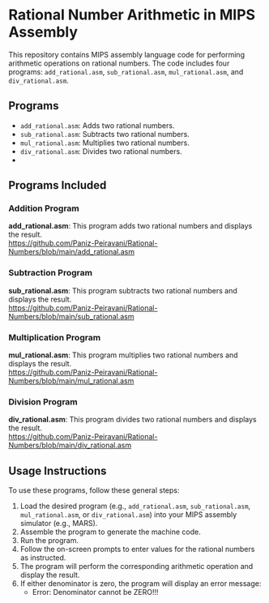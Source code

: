 # Rational Number Arithmetic in MIPS Assembly

This repository contains MIPS assembly language code for performing arithmetic operations on rational numbers. The code includes four programs: `add_rational.asm`, `sub_rational.asm`, `mul_rational.asm`, and `div_rational.asm`.

## Programs

- `add_rational.asm`: Adds two rational numbers.
- `sub_rational.asm`: Subtracts two rational numbers.
- `mul_rational.asm`: Multiplies two rational numbers.
- `div_rational.asm`: Divides two rational numbers.
- 
## Programs Included

### Addition Program

**add_rational.asm**: This program adds two rational numbers and displays the result. <br />
https://github.com/Paniz-Peiravani/Rational-Numbers/blob/main/add_rational.asm

### Subtraction Program

**sub_rational.asm**: This program subtracts two rational numbers and displays the result. <br />
https://github.com/Paniz-Peiravani/Rational-Numbers/blob/main/sub_rational.asm

### Multiplication Program

**mul_rational.asm**: This program multiplies two rational numbers and displays the result. <br />
https://github.com/Paniz-Peiravani/Rational-Numbers/blob/main/mul_rational.asm

### Division Program

**div_rational.asm**: This program divides two rational numbers and displays the result. <br />
https://github.com/Paniz-Peiravani/Rational-Numbers/blob/main/div_rational.asm

## Usage Instructions

To use these programs, follow these general steps:

1. Load the desired program (e.g., `add_rational.asm`, `sub_rational.asm`, `mul_rational.asm`, or `div_rational.asm`) into your MIPS assembly simulator (e.g., MARS).
2. Assemble the program to generate the machine code.
3. Run the program.
4. Follow the on-screen prompts to enter values for the rational numbers as instructed.
5. The program will perform the corresponding arithmetic operation and display the result.
6. If either denominator is zero, the program will display an error message:
   - Error: Denominator cannot be ZERO!!!
